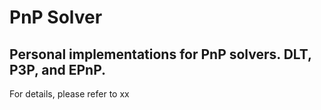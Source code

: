 # PnP Solver
##  Personal implementations for PnP solvers. DLT, P3P, and EPnP.

For details, please refer to xx
